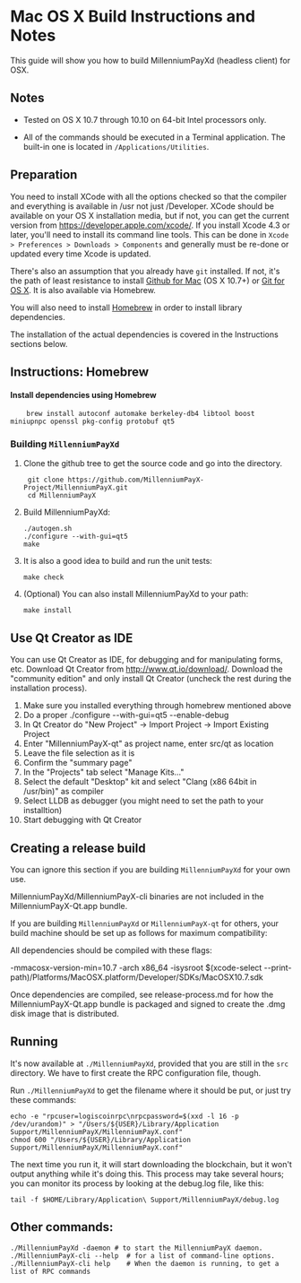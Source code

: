 Mac OS X Build Instructions and Notes
====================================
This guide will show you how to build MillenniumPayXd (headless client) for OSX.

Notes
-----

* Tested on OS X 10.7 through 10.10 on 64-bit Intel processors only.

* All of the commands should be executed in a Terminal application. The
built-in one is located in `/Applications/Utilities`.

Preparation
-----------

You need to install XCode with all the options checked so that the compiler
and everything is available in /usr not just /Developer. XCode should be
available on your OS X installation media, but if not, you can get the
current version from https://developer.apple.com/xcode/. If you install
Xcode 4.3 or later, you'll need to install its command line tools. This can
be done in `Xcode > Preferences > Downloads > Components` and generally must
be re-done or updated every time Xcode is updated.

There's also an assumption that you already have `git` installed. If
not, it's the path of least resistance to install [Github for Mac](https://mac.github.com/)
(OS X 10.7+) or
[Git for OS X](https://code.google.com/p/git-osx-installer/). It is also
available via Homebrew.

You will also need to install [Homebrew](http://brew.sh) in order to install library
dependencies.

The installation of the actual dependencies is covered in the Instructions
sections below.

Instructions: Homebrew
----------------------

#### Install dependencies using Homebrew

        brew install autoconf automake berkeley-db4 libtool boost miniupnpc openssl pkg-config protobuf qt5

### Building `MillenniumPayXd`

1. Clone the github tree to get the source code and go into the directory.

        git clone https://github.com/MillenniumPayX-Project/MillenniumPayX.git
        cd MillenniumPayX

2.  Build MillenniumPayXd:

        ./autogen.sh
        ./configure --with-gui=qt5
        make

3.  It is also a good idea to build and run the unit tests:

        make check

4.  (Optional) You can also install MillenniumPayXd to your path:

        make install

Use Qt Creator as IDE
------------------------
You can use Qt Creator as IDE, for debugging and for manipulating forms, etc.
Download Qt Creator from http://www.qt.io/download/. Download the "community edition" and only install Qt Creator (uncheck the rest during the installation process).

1. Make sure you installed everything through homebrew mentioned above
2. Do a proper ./configure --with-gui=qt5 --enable-debug
3. In Qt Creator do "New Project" -> Import Project -> Import Existing Project
4. Enter "MillenniumPayX-qt" as project name, enter src/qt as location
5. Leave the file selection as it is
6. Confirm the "summary page"
7. In the "Projects" tab select "Manage Kits..."
8. Select the default "Desktop" kit and select "Clang (x86 64bit in /usr/bin)" as compiler
9. Select LLDB as debugger (you might need to set the path to your installtion)
10. Start debugging with Qt Creator

Creating a release build
------------------------
You can ignore this section if you are building `MillenniumPayXd` for your own use.

MillenniumPayXd/MillenniumPayX-cli binaries are not included in the MillenniumPayX-Qt.app bundle.

If you are building `MillenniumPayXd` or `MillenniumPayX-qt` for others, your build machine should be set up
as follows for maximum compatibility:

All dependencies should be compiled with these flags:

 -mmacosx-version-min=10.7
 -arch x86_64
 -isysroot $(xcode-select --print-path)/Platforms/MacOSX.platform/Developer/SDKs/MacOSX10.7.sdk

Once dependencies are compiled, see release-process.md for how the MillenniumPayX-Qt.app
bundle is packaged and signed to create the .dmg disk image that is distributed.

Running
-------

It's now available at `./MillenniumPayXd`, provided that you are still in the `src`
directory. We have to first create the RPC configuration file, though.

Run `./MillenniumPayXd` to get the filename where it should be put, or just try these
commands:

    echo -e "rpcuser=logiscoinrpc\nrpcpassword=$(xxd -l 16 -p /dev/urandom)" > "/Users/${USER}/Library/Application Support/MillenniumPayX/MillenniumPayX.conf"
    chmod 600 "/Users/${USER}/Library/Application Support/MillenniumPayX/MillenniumPayX.conf"

The next time you run it, it will start downloading the blockchain, but it won't
output anything while it's doing this. This process may take several hours;
you can monitor its process by looking at the debug.log file, like this:

    tail -f $HOME/Library/Application\ Support/MillenniumPayX/debug.log

Other commands:
-------

    ./MillenniumPayXd -daemon # to start the MillenniumPayX daemon.
    ./MillenniumPayX-cli --help  # for a list of command-line options.
    ./MillenniumPayX-cli help    # When the daemon is running, to get a list of RPC commands
